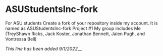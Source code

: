 # ASUStudentsInc-fork
For ASU students
Create a fork of your repository inside my account. It is named as ASUStudentsInc-fork
Project #1  My group includes Me (TreyShawn Ricks, Jack Koster, Jonathan Bennett, Jalen Pugh, and Vontressa Bell)


_This line has been added 9/1/2022___
